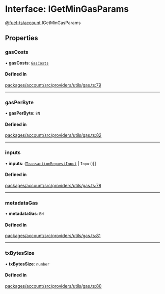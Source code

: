# Interface: IGetMinGasParams

[@fuel-ts/account](/api/Account/index).IGetMinGasParams

## Properties

### gasCosts

• **gasCosts**: [`GasCosts`](/api/Account/index.md#gascosts)

#### Defined in

[packages/account/src/providers/utils/gas.ts:79](https://github.com/FuelLabs/fuels-ts/blob/6c4998c2/packages/account/src/providers/utils/gas.ts#L79)

___

### gasPerByte

• **gasPerByte**: `BN`

#### Defined in

[packages/account/src/providers/utils/gas.ts:82](https://github.com/FuelLabs/fuels-ts/blob/6c4998c2/packages/account/src/providers/utils/gas.ts#L82)

___

### inputs

• **inputs**: ([`TransactionRequestInput`](/api/Account/index.md#transactionrequestinput) \| `Input`)[]

#### Defined in

[packages/account/src/providers/utils/gas.ts:78](https://github.com/FuelLabs/fuels-ts/blob/6c4998c2/packages/account/src/providers/utils/gas.ts#L78)

___

### metadataGas

• **metadataGas**: `BN`

#### Defined in

[packages/account/src/providers/utils/gas.ts:81](https://github.com/FuelLabs/fuels-ts/blob/6c4998c2/packages/account/src/providers/utils/gas.ts#L81)

___

### txBytesSize

• **txBytesSize**: `number`

#### Defined in

[packages/account/src/providers/utils/gas.ts:80](https://github.com/FuelLabs/fuels-ts/blob/6c4998c2/packages/account/src/providers/utils/gas.ts#L80)
